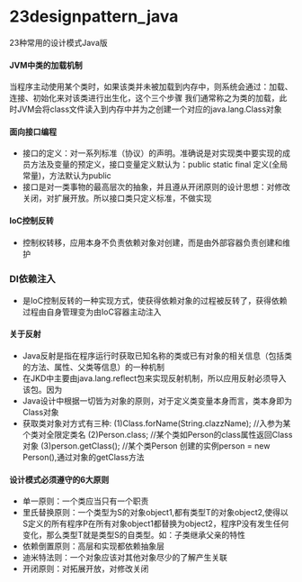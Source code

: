 # 23designpattern_java
23种常用的设计模式Java版
#### JVM中类的加载机制
当程序主动使用某个类时，如果该类并未被加载到内存中，则系统会通过：加载、连接、初始化来对该类进行出生化，这个三个步骤
我们通常称之为类的加载，此时JVM会将class文件读入到内存中并为之创建一个对应的java.lang.Class对象
#### 面向接口编程
+ 接口的定义：对一系列标准（协议）的声明。准确说是对实现类中要实现的成员方法及变量的预定义，接口变量定义默认为：public static final 定义(全局常量)，方法默认为public
+ 接口是对一类事物的最高层次的抽象，并且遵从开闭原则的设计思想：对修改关闭，对扩展开放。所以接口类只定义标准，不做实现
#### IoC控制反转
+ 控制权转移，应用本身不负责依赖对象对创建，而是由外部容器负责创建和维护
### DI依赖注入
+ 是IoC控制反转的一种实现方式，使获得依赖对象的过程被反转了，获得依赖过程由自身管理变为由IoC容器主动注入
#### 关于反射
+ Java反射是指在程序运行时获取已知名称的类或已有对象的相关信息（包括类的方法、属性、父类等信息）的一种机制
+ 在JKD中主要由java.lang.reflect包来实现反射机制，所以应用反射必须导入该包。因为
+ Java设计中根据一切皆为对象的原则，对于定义类变量本身而言，类本身即为Class对象
+ 获取类对象对方式有三种:
  (1)Class.forName(String.clazzName); //入参为某个类对全限定类名
  (2)Person.class;  //某个类如Person的class属性返回Class对象
  (3)person.getClass(); //某个类Person 创建的实例person = new Person(),通过对象的getClass方法
#### 设计模式必须遵守的6大原则
+ 单一原则：一个类应当只有一个职责
+ 里氏替换原则：一个类型为S的对象object1,都有类型T的对象object2,使得以S定义的所有程序P在所有对象object1都替换为object2，程序P没有发生任何变化，那么类型T就是类型S的自类型。如：子类继承父亲的特性
+ 依赖倒置原则：高层和实现都依赖抽象层
+ 迪米特法则：一个对象应该对其他对象尽少的了解产生关联
+ 开闭原则：对拓展开放，对修改关闭
